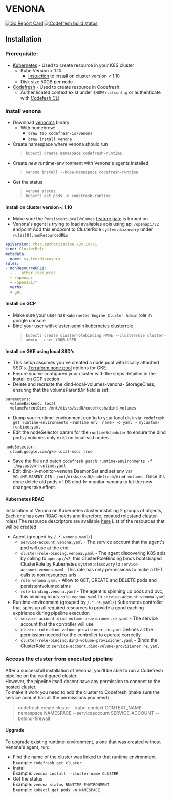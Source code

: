 # VENONA
[![Go Report Card](https://goreportcard.com/badge/github.com/codefresh-io/venona)](https://goreportcard.com/report/github.com/codefresh-io/venona) 
[![Codefresh build status]( https://g.codefresh.io/api/badges/pipeline/codefresh-inc/codefresh-io%2Fvenona%2Fvenona?type=cf-1)]( https://g.codefresh.io/public/accounts/codefresh-inc/pipelines/codefresh-io/venona/venona)

## Installation

### Prerequisite:
* [Kubernetes](https://kubernetes.io/docs/tasks/tools/install-kubectl/) - Used to create resource in your K8S cluster
  * Kube Version > 1.10:
    * [Instuction](#Install-on-cluster-version-<-1.10) to install on cluster version < 1.10
  * Disk size 50GB per node
* [Codefresh](https://codefresh-io.github.io/cli/) - Used to create resource in Codefresh
  * Authenticated context exist under `$HOME/.cfconfig` or authenticate with [Codefesh CLI](https://codefresh-io.github.io/cli/getting-started/#authenticate)


### Install venona

* Download [venona's](https://github.com/codefresh-io/venona/releases) binary
  * With homebrew: 
    * `brew tap codefresh-io/venona`
    * `brew install venona`
* Create namespace where venona should run<br />
  > `kubectl create namespace codefresh-runtime`
* Create *new* runtime-environment with Venona's agents installed <br />
  > `venona install --kube-namespace codefresh-runtime`
* Get the status <br />
  > `venona status`  
  > `kubectl get pods -n codefresh-runtime`

#### Install on cluster version < 1.10
* Make sure the `PersistentLocalVolumes` [feature gate](https://kubernetes.io/docs/reference/command-line-tools-reference/feature-gates/) is turned on
* Venona's agent is trying to load avaliables apis using api `/openapi/v2` endpoint
Add this endpoint to ClusterRole `system:discovery` under `rules[0].nonResourceURLs`
```yaml
apiVersion: rbac.authorization.k8s.io/v1
kind: ClusterRole
metadata:
  name: system:discovery
rules:
- nonResourceURLs:
  - ...other_resources
  - /openapi
  - /openapi/*
  verbs:
  - get
```

#### Install on GCP
  * Make sure your user has `Kubernetes Engine Cluster Admin` role in google console
  * Bind your user with cluster-admin kubernetes clusterrole
    > `kubectl create clusterrolebinding NAME --clusterrole cluster-admin --user YOUR_USER`

#### Install on GKE using local SSD's
  * This setup assumes you've created a node pool with locally attached SSD's. [Terraform node pool](https://www.terraform.io/docs/providers/google/r/container_cluster.html#node_config) options for GKE.
  * Ensure you've configured your cluster with the steps detailed in the Install on GCP section.
  * Delete and recreate the dind-local-volumes-venona-<namespace> StorageClass, ensuring that the volumeParentDir field is set:
```
parameters:
  volumeBackend: local
  volumeParentDir: /mnt/disks/ssd0/codefresh/dind-volumes
```
  * Dump your runtime-environment config to your local disk via: `codefresh get runtime-environments <runtime env  name> -o yaml > mycustom-runtime.yaml`
  * Edit the nodeSelector param for the `runtimeScheduler` to ensure the dind pods / volumes only exist on local-ssd nodes.
```
nodeSelector:
  cloud.google.com/gke-local-ssd: true
```
  * Save the file and patch `codefresh patch runtime-environments -f ./mycustom-runtime.yaml`
  * Edit dind-lv-monitor-venona DaemonSet and set env var `VOLUME_PARENT_DIR: /mnt/disks/ssd0/codefresh/dind-volumes`. Once it's done delete old pods of DS dind-lv-monitor-venona to let the new changes take effect.

#### Kubernetes RBAC
Installation of Venona on Kubernetes cluster installing 2 groups of objects,
Each one has own RBAC needs and therefore, created roles(and cluster-roles)
The resource descriptors are avaliable [here](https://github.com/codefresh-io/venona/tree/master/venonactl/templates/kubernetes)
List of the resources that will be created
* Agent (grouped by `/.*.venona.yaml/`)
  * `service-account.venona.yaml` - The service account that the agent's pod will use at the end
  * `cluster-role-binding.venona.yaml` - The agent discovering K8S apis by calling to `openapi/v2`, this ClusterRoleBinding binds  bootstraped ClusterRole by Kubernetes `system:discovery` to `service-account.venona.yaml`. This role has only permissions to make a GET calls to non resources urls
  * `role.venona.yaml` - Allow to GET, CREATE and DELETE pods and persistentvolumeclaims
  * `role-binding.venona.yaml` - The agent is spinning up pods and pvc, this biniding binds `role.venona.yaml` to `service-account.venona.yaml`
* Runtime-environment (grouped by `/.*.re.yaml/`) Kubernetes controller that spins up all required resources to provide a good caching expirience during pipeline execution
  * `service-account.dind-volume-provisioner.re.yaml` - The service account that the controller will use
  * `cluster-role.dind-volume-provisioner.re.yaml` Defines all the permission needed for the controller to operate correctly
  * `cluster-role-binding.dind-volume-provisioner.yaml` - Binds the ClusterRole to `service-account.dind-volume-provisioner.re.yaml`

### Access the cluster from executed pipeline
After a successfull installation of Venona, you'll be able to run a Codefresh pipeline on the configured cluster.  
However, the pipeline itself dosent have any permission to connect to the hosted cluster.  
To make it work you need to add the cluster to Codefresh (make sure the service acount has all the permissions you need)
> codefresh create cluster --kube-context CONTEXT_NAME --namespace NAMESPACE --serviceaccount SERVICE_ACCOUNT --behind-firewall

#### Upgrade
To upgrade existing runtime-environment, a one that was created without Venona's agent, run:
* Find the name of the cluster was linked to that runtime environment <br />
Example: `codefresh get cluster`
* Install <br />
Example: `venona install --cluster-name CLUSTER`
* Get the status <br />
Example: `venona status RUNTIME-ENVIRONMENT`  
Example: `kubectl get pods -n NAMESPACE`
